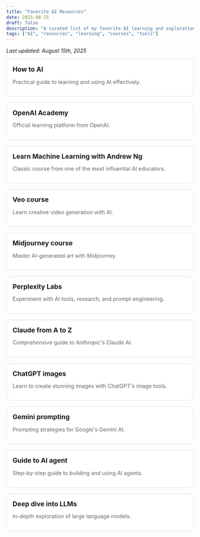 ```yaml
---
title: "Favorite AI Resources"
date: 2025-08-15
draft: false
description: "A curated list of my favorite AI learning and exploration resources."
tags: ["AI", "resources", "learning", "courses", "tools"]
---
```


_Last updated: August 15th, 2025_

<div class="resources-grid">

<div class="resource-card">
<a href="https://how-to-ai.guide" target="_blank">
<strong>How to AI</strong>
<p>Practical guide to learning and using AI effectively.</p>
</a>
</div>

<div class="resource-card">
<a href="https://academy.openai.com" target="_blank">
<strong>OpenAI Academy</strong>
<p>Official learning platform from OpenAI.</p>
</a>
</div>

<div class="resource-card">
<a href="https://lnkd.in/e8gQBJ9n" target="_blank">
<strong>Learn Machine Learning with Andrew Ng</strong>
<p>Classic course from one of the most influential AI educators.</p>
</a>
</div>

<div class="resource-card">
<a href="https://lnkd.in/dV69TkwH" target="_blank">
<strong>Veo course</strong>
<p>Learn creative video generation with AI.</p>
</a>
</div>

<div class="resource-card">
<a href="https://lnkd.in/divdXvMp" target="_blank">
<strong>Midjourney course</strong>
<p>Master AI-generated art with Midjourney.</p>
</a>
</div>

<div class="resource-card">
<a href="https://lnkd.in/dYWTYyrT" target="_blank">
<strong>Perplexity Labs</strong>
<p>Experiment with AI tools, research, and prompt engineering.</p>
</a>
</div>

<div class="resource-card">
<a href="https://lnkd.in/dJGkd68m" target="_blank">
<strong>Claude from A to Z</strong>
<p>Comprehensive guide to Anthropic's Claude AI.</p>
</a>
</div>

<div class="resource-card">
<a href="https://lnkd.in/dh45EePJ" target="_blank">
<strong>ChatGPT images</strong>
<p>Learn to create stunning images with ChatGPT's image tools.</p>
</a>
</div>

<div class="resource-card">
<a href="https://lnkd.in/gbmYrKJB" target="_blank">
<strong>Gemini prompting</strong>
<p>Prompting strategies for Google's Gemini AI.</p>
</a>
</div>

<div class="resource-card">
<a href="https://lnkd.in/d_e2FP2u" target="_blank">
<strong>Guide to AI agent</strong>
<p>Step-by-step guide to building and using AI agents.</p>
</a>
</div>

<div class="resource-card">
<a href="https://lnkd.in/d2eAsrsa" target="_blank">
<strong>Deep dive into LLMs</strong>
<p>In-depth exploration of large language models.</p>
</a>
</div>

</div>

<style>
.resources-grid {
  display: grid;
  grid-template-columns: repeat(auto-fill, minmax(250px, 1fr));
  gap: 1rem;
}
.resource-card {
  border: 1px solid #ddd;
  border-radius: 12px;
  padding: 1rem;
  background: #fff;
  transition: transform 0.2s ease, box-shadow 0.2s ease;
}
.resource-card:hover {
  transform: translateY(-4px);
  box-shadow: 0 4px 12px rgba(0,0,0,0.08);
}
.resource-card a {
  text-decoration: none;
  color: inherit;
}
.resource-card strong {
  font-size: 1.1rem;
}
.resource-card p {
  font-size: 0.9rem;
  color: #666;
}
</style>